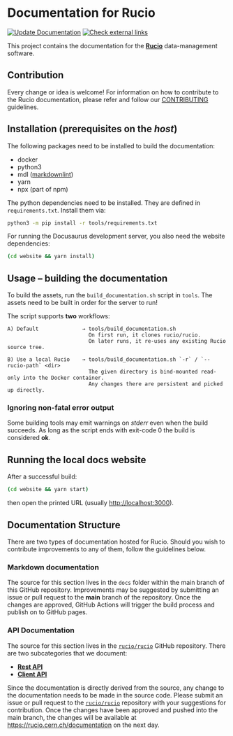 # Documentation for Rucio

[![Update
Documentation](https://github.com/rucio/documentation/actions/workflows/update_documentation.yml/badge.svg)](https://github.com/rucio/documentation/actions/workflows/update_documentation.yml)
[![Check external
links](https://github.com/rucio/documentation/actions/workflows/check_external_links.yaml/badge.svg)](https://github.com/rucio/documentation/actions/workflows/check_external_links.yaml)

This project contains the documentation for the **[Rucio](https://github.com/rucio/rucio)** data-management
software.


## Contribution

Every change or idea is welcome! For information on how to contribute to the
Rucio documentation, please refer and follow our [CONTRIBUTING](CONTRIBUTING.md)
guidelines.


## Installation (prerequisites on the *host*)

The following packages need to be installed to build the documentation:

* docker
* python3
* mdl ([markdownlint](https://github.com/markdownlint/markdownlint))
* yarn
* npx (part of npm)

The python dependencies need to be installed. They are defined in
`requirements.txt`. Install them via:

```bash
python3 -m pip install -r tools/requirements.txt
```

For running the Docusaurus development server, you also need the website
dependencies:

```bash
(cd website && yarn install)
```


## Usage – building the documentation

To build the assets, run the `build_documentation.sh` script in `tools`. The
assets need to be built in order for the server to run!

The script supports **two** workflows:

```
A) Default              → tools/build_documentation.sh
                          On first run, it clones rucio/rucio.
                          On later runs, it re-uses any existing Rucio source tree.

B) Use a local Rucio    → tools/build_documentation.sh `-r` / `--rucio-path` <dir>
                          The given directory is bind-mounted read-only into the Docker container.
                          Any changes there are persistent and picked up directly.
```

### Ignoring non-fatal error output

Some building tools may emit warnings on *stderr* even when the build succeeds.
As long as the script ends with exit-code 0 the build is considered **ok**.


## Running the local docs website

After a successful build:

```bash
(cd website && yarn start)
```

then open the printed URL (usually <http://localhost:3000>).


## Documentation Structure

There are two types of documentation hosted for Rucio. Should you wish to
contribute improvements to any of them, follow the guidelines below.

### Markdown documentation

The source for this section lives in the ``docs`` folder within the main branch
of this GitHub repository. Improvements may be suggested by submitting an
issue or pull request to the **main** branch of the repository.  Once the
changes are approved, GitHub Actions will trigger the build process and publish
on to GitHub pages.

### API Documentation

The source for this section lives in the
[``rucio/rucio``](https://github.com/rucio/rucio/) GitHub repository. There are
two subcategories that we document:

- [__Rest
  API__](https://github.com/rucio/rucio/tree/master/lib/rucio/web/rest/flaskapi/v1)
- [__Client API__](https://github.com/rucio/rucio/tree/master/lib/rucio/client)

Since the documentation is directly derived from the source, any change to the
documentation needs to be made in the source code.  Please submit an issue or
pull request to the [``rucio/rucio``](https://github.com/rucio/rucio/)
repository with your suggestions for contribution.  Once the changes have been
approved and pushed into the main branch, the changes will be available at
<https://rucio.cern.ch/documentation> on the next day.
